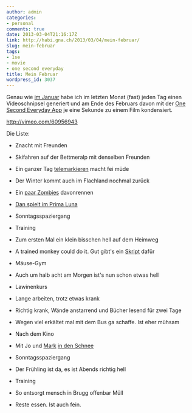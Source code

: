 ```yaml
---
author: admin
categories:
- personal
comments: true
date: 2013-03-04T21:16:17Z
link: http://habi.gna.ch/2013/03/04/mein-februar/
slug: mein-februar
tags:
- 1se
- movie
- one second everyday
title: Mein Februar
wordpress_id: 3037
---
```


Genau wie [im Januar](http://habi.gna.ch/2013/02/01/mein-januar/) habe ich im letzten Monat (fast) jeden Tag einen Videoschnipsel generiert und am Ende des Februars davon mit der [One Second Everyday App](http://1secondeveryday.com) je eine Sekunde zu einem Film kondensiert.

http://vimeo.com/60956943

Die Liste:




  
  * Znacht mit Freunden


  
  * Skifahren auf der Bettmeralp mit denselben Freunden


  
  * Ein ganzer Tag [telemarkieren](http://runkeeper.com/user/davidhaberthuer/activity/146598723) macht fei müde


  
  * Der Winter kommt auch im Flachland nochmal zurück


  
  * Ein [paar Zombies](https://www.zombiesrungame.com) davonrennen


  
  * [Dan spielt im Prima Luna](http://www.flickr.com/photos/habi/sets/72157632728422800/)


  
  * Sonntagsspaziergang


  
  * Training


  
  * Zum ersten Mal ein klein bisschen hell auf dem Heimweg


  
  * A trained monkey could do it. Gut gibt's ein [Skript](https://github.com/habi/TOMCAT/blob/master/RotationCenterIterator.py) dafür


  
  * Mäuse-Gym


  
  * Auch um halb acht am Morgen ist's nun schon etwas hell


  
  * Lawinenkurs


  
  * Lange arbeiten, trotz etwas krank


  
  * Richtig krank, Wände anstarrend und Bücher lesend für zwei Tage


  
  * Wegen viel erkältet mal mit dem Bus ga schaffe. Ist eher mühsam


  
  * Nach dem Kino


  
  * Mit Jo und [Mark](http://permanenttourist.ch/blog/) [in den Schnee](http://www.flickr.com/photos/habi/sets/72157632847594794/)


  
  * Sonntagsspaziergang


  
  * Der Frühling ist da, es ist Abends richtig hell


  
  * Training


  
  * So entsorgt mensch in Brugg offenbar Müll


  
  * Reste essen. Ist auch fein.



